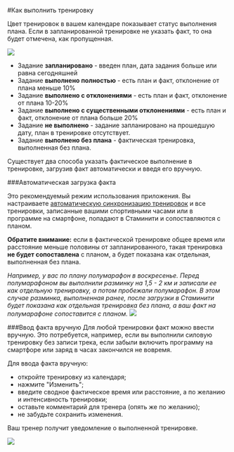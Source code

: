 #Как выполнить тренировку

Цвет тренировок в вашем календаре показывает статус выполнения плана. Если в запланированной тренировке не указать факт, то она будет отмечена, как пропущенная.


![](http://content.staminity.com/assets/images/ActivityStatuses.png)
* Задание **запланировано** - введен план, дата задания больше или равна сегодняшней
* Задание **выполнено полностью** - есть план и факт, отклонение от плана меньше 10%
* Задание **выполнено с отклонениями** - есть план и факт, отклонение от плана 10-20%
* Задание **выполнено с существенными отклонениями** - есть план и факт, отклонение от плана больше 20%
* Задание **не выполнено** - задание запланировано на прошедшую дату, план в тренировке отсутствует. 
* Задание **выполнено без плана** - фактическая тренировка, выполненная без плана. 

Существует два способа указать фактическое выполнение в тренировке, загрузив факт автоматически и введя его вручную.

###Автоматическая загрузка факта

Это рекомендуемый режим использования приложения. Вы настраиваете [автоматическую синхронизацию тренировок](/questions/activity-auto-sync.md) и все тренировки, записанные вашими спортивными часами или в программе на смартфоне, попадают в Стаминити и сопоставляются с планом.

**Обратите внимание:** если в фактической тренировке общее время или расстояние меньше половины от запланированного, такая тренировка **не будет сопоставлена** с планом, а будет показана как отдельная, выполненная без плана.

_Например, у вас по плану полумарафон в воскресенье. Перед полумарафоном вы выполнили разминку на 1,5 - 2 км и записали ее как отдельную тренировку, а потом пробежали полумарафон.
В этом случае разминка, выполненная ранее, после загрузки в Стаминити будет показана как отдельная тренировка без плана, а ваш факт на полумарафоне сопоставится с планом._
![](http://content.staminity.com/assets/images/calendar/activity-matching.png)


###Ввод факта вручную
Для любой тренировки факт можно ввести вручную. Это потребуется, например, если вы выполнили силовую тренировку без записи трека, если забыли включить программу на смартфоре или заряд в часах закончился не вовремя.

Для ввода факта вручную:
* откройте тренировку из календаря;
* нажмите "Изменить";
* введите сводное фактическое время или расстояние, а по желанию и интенсивность тренировки;
* оставьте комментарий для тренера (опять же по желанию);
* не забудьте сохранить изменения.

Ваш тренер получит уведомление о выполненной тренировке.

![](http://content.staminity.com/assets/images/calendar/manual-complete.gif)

